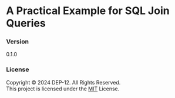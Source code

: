 # A Practical Example for SQL Join Queries

### Version
0.1.0

### License
Copyright &copy; 2024 DEP-12. All Rights Reserved. <br>
This project is licensed under the [MIT](LICENSE.txt) License.